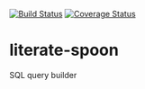 [![Build Status](https://travis-ci.org/adamturcsan/literate-spoon.svg?branch=master)](https://travis-ci.org/adamturcsan/literate-spoon)
[![Coverage Status](https://coveralls.io/repos/github/adamturcsan/literate-spoon/badge.svg?branch=master)](https://coveralls.io/github/adamturcsan/literate-spoon?branch=master)

# literate-spoon
SQL query builder
